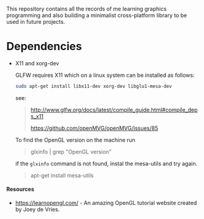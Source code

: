 This repository contains all the records of me learning graphics programming and also building a
minimalist cross-platform library to be used in future projects.

# Dependencies

* X11 and xorg-dev

    GLFW requires X11 which on a linux system can be installed as follows:
    ```sh
    sudo apt-get install libx11-dev xorg-dev libglu1-mesa-dev
    ```
    see:
    > http://www.glfw.org/docs/latest/compile_guide.html#compile_deps_x11
    >
    > https://github.com/openMVG/openMVG/issues/85

    To find the OpenGL version on the machine run
    
    > glxinfo | grep "OpenGL version"
    
    if the `glxinfo` command is not found, instal the mesa-utils and try again.
    > apt-get install mesa-utils


#### Resources

* https://learnopengl.com/ - An amazing OpenGL tutorial website created by Joey de Vries.

